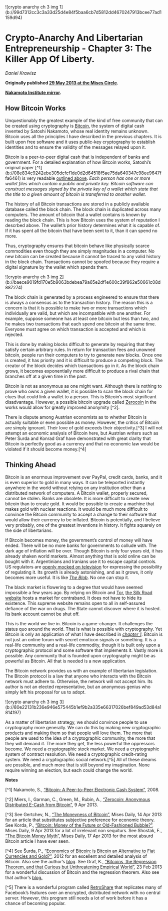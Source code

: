 <div class="my-4 text-center">![crypto anarchy ch 3 img 1](b://99d7312cc3c3a33d25d4e84f5baa6cb7d5812dd4670247913bcee77ad1159d94)</div>


# Crypto-Anarchy And Libertarian Entrepreneurship - Chapter 3: The Killer App Of Liberty.

_Daniel Krawisz_

**Originally published [29 May 2013 at the Mises Circle](http://themisescircle.org/blog/2013/05/29/crypto-anarchy-and-libertarian-entrepreneurship-chapter-iii/).**

**[Nakamoto Institute mirror](https://nakamotoinstitute.org/mempool/crypto-anarchy-and-libertarian-entrepreneurship-3/).**


## How Bitcoin Works

Unquestionably the greatest example of the kind of free community that can be created using cryptography is [Bitcoin](http://bitcoin.org/), the system of digital cash invented by Satoshi Nakamoto, whose real identity remains unknown. Bitcoin uses all the principles I have described in the previous chapters. It is built upon free software and it uses public-key cryptography to establish identities and to ensure the validity of the messages relayed upon it.

Bitcoin is a peer-to-peer digital cash that is independent of banks and government. For a detailed explanation of how Bitcoin works, Satoshi’s original paper [^1] (b://08e834c9242ebe305dcfcf1de0d2d64518f5ae75da640347c98ee9647ffa6461) is very readable [outlined above](http://themisescircle.org/blog/2013/05/29/crypto-anarchy-and-libertarian-entrepreneurship-chapter-iii/#fn-955-1'%20id='fnref-955-1'%20onclick='return%20fdfootnote_show(955)'%3E1%3C/a%3E%3C/sup%3E,%20but%20it%20works%20exactly%20along%20the%20lines%20I%20%3Ca%20title=). *Each person has one or more wallet files which contain a public and private key. Bitcoin software can construct messages signed by the private key of a wallet which state that the title to a given amount of bitcoin is transferred to another wallet.*

The history of all Bitcoin transactions are stored in a publicly available database called the block chain. The block chain is duplicated across many computers. The amount of bitcoin that a wallet contains is known by reading the block chain. This is how Bitcoin uses the system of reputation I descrbed above. The wallet’s prior history determines what it is capable of. If it has spent all the bitcoin that have been sent to it, than it can spend no more.

Thus, cryptography ensures that bitcoin behave like physically scarce commodities even though they are simply magnitudes in a computer. No new bitcoin can be created because it cannot be traced to any valid history in the block chain. Transactions cannot be spoofed because they require a digital signature by the wallet which spends them.


<div class="my-4 text-center">![crypto anarchy ch 3 img 2](b://baece9019fd170e5b9063bdebea79a65e2df1e600c39f862e50661c08d887274)</div>


The block chain is generated by a process engineered to ensure that there is always a consensus as to the transaction history. The reason this is a concern is that it is possible to make two or more transactions which individually are valid, but which are incompatible with one another. For example, suppose someone has at least one bitcoin but less than two, and he makes two transactions that each spend one bitcoin at the same time. Everyone must agree on which transaction is accepted and which is rejected.

This is done by making blocks difficult to generate by requiring that they satisfy certain arbitrary rules. In return for transaction fees and unowned bitcoin, people run their computers to try to generate new blocks. Once one is created, it has priority and it is difficult to produce a competing block. The creator of the block decides which transactions go in it. As the block chain grows, it becomes exponentially more difficult to produce a rival chain that branches off at a given time in the past.

Bitcoin is not as anonymous as one might want. Although there is nothing to prove who owns a given wallet, it is possible to scan the block chain for clues that could link a wallet to a person. This is Bitcoin’s most significant disadvantage. However, a possible bitcoin upgrade called [Zerocoin](http://blog.cryptographyengineering.com/2013/04/zerocoin-making-bitcoin-anonymous.html) in the works would allow for greatly improved anonymity [^2].

There is dispute among Austrian economists as to whether Bitcoin is actually suitable or even possible as money. However, the critics of Bitcoin are simply ignorant. Their love of gold exceeds their objectivity.[^3] I will not attempt an economic analysis of Bitcoin here, but Austrian writers such as Peter Šurda and Konrad Graf have demonstrated with great clarity that Bitcoin is perfectly good as a currency and that no economic law would be violated if it should become money.[^4]


## Thinking Ahead

Bitcoin is an enormous improvement over PayPal, credit cards, banks, and it is even superior to gold in many ways. It can be teleported instantly anywhere in the world without relying on any institution other than a distributed network of computers. A Bitcoin wallet, properly secured, cannot be stolen. Banks are obsolete. It is more difficult to create new bitcoin than to create gold. It would be possible to create a machine that makes gold with nuclear reactions. It would be much more difficult to convince the Bitcoin community to accept a change to their software that would allow their currency to be inflated. Bitcoin is potentially, and I believe very probably, one of the greatest inventions in history. It fights squarely on the side of libertarians.

If Bitcoin becomes money, the government’s control of money will have ended. There will be no more banks for governments to collude with. The dark age of inflation will be over. Though Bitcoin is only four years old, it has already shaken world markets. Almost anything that is sold online can be bought with it. Argentinians and Iranians use it to escape capital controls. US regulators are [openly mocked on television](http://video.cnbc.com/gallery/?video=3000166533) for expressing the possibility of regulating it. Its growth is already astonishing, and as it grows, it only becomes more useful. It is like [*The Blob*](http://www.youtube.com/watch?v=HCtcgI4BcIQ). No one can stop it.

The black market is flowering to a degree that would have seemed impossible a few years ago. By relying on Bitcoin and [Tor](https://www.torproject.org/), [the Silk Road website](http://en.wikipedia.org/wiki/Silk_Road_(marketplace)) hosts a market for contraband. It does not have to hide its existence. This supreme website remains open to all in self-assured defiance of the war on drugs. The State cannot discover where it is hosted. Its bank account cannot be shut off.

This is the world we live in. Bitcoin is a game-changer. It challenges the status quo around the world. That is what is possible with cryptography. Yet Bitcoin is only an application of what I have described in [*chapter 1*](b://af6a9e1dec184434aa0fb9bef86dbaba5f67863bec0ca9bbd78a1ce29eabc0e2). Bitcoin is not just an online forum with secret emoticon signals or something. It is a real-life community and a real-life commodity, though it is built only upon a cryptographic protocol and some software that implements it. Vastly more is possible. Any community that is founded upon cryptography might be as powerful as Bitcoin. All that is needed is a new application.

The Bitcoin network provides us with an example of libertarian legislation. The Bitcoin protocol is a law that anyone who interacts with the Bitcoin network must adhere to. Otherwise, the network will not accept him. Its author is not an elected representative, but an anonymous genius who simply left his proposal for us to adopt.


<div class="my-4 text-center">![crypto anarchy ch 3 img 3](b://80e22131b236e946e575445b1ef9b2a335e66317026bef849ad53d84a1814197)</div>


As a matter of libertarian strategy, we should convince people to use cryptography more generally. We can do this by making new cryptographic products and making them so that people will love them. The more that people are used to the idea of a cryptographic community, the more that they will demand it. The more they get, the less powerful the oppressors become. We need a cryptographic stock market. We need a cryptographic system of contract resolution. We need a cryptographic credit-rating system. We need a cryptographic social network.[^5] All of these dreams are possible, and much more that is still beyond my imagination. None require winning an election, but each could change the world.


**Notes**


[^1] Nakamoto, S., [“Bitcoin: A Peer-to-Peer Electronic Cash System”](b://08e834c9242ebe305dcfcf1de0d2d64518f5ae75da640347c98ee9647ffa6461), 2008. 


[^2] Miers, I., Garman, C., Green, M., Rubin, A., [“Zerocoin: Anonymous Distributed E-Cash from Bitcoin”](b://118ae2b4fb7417ae8285cdc5e5af96b684f0b44c59217c0a411b7370d9dba9c2), 9 Apr 2013. 


[^3] See Gertchev, N., [“The Moneyness of Bitcoin”](http://mises.org/daily/6399/The-Moneyness-of-Bitcoins), Mises Daily, 14 Apr 2013 for an article that substitutes subjective preference for economic theory. See Korda, P., [“Bitcoin: Money of the Future or Old-Fashioned Bubble?”](http://mises.org/daily/6401/Bitcoin-Money-of-the-Future-or-OldFashioned-Bubble), Mises Daily, 9 Apr 2013 for a lot of irrelevant non sequiturs. See Shostak, F., [“The Bitcoin Money Myth”](http://mises.org/daily/6411/The-Bitcoin-Money-Myth), Mises Daily, 17 Apr 2013 for the most absurd Bitcoin article I have ever seen.


[^4] See Šurda, P., [“Economics of Bitcoin: is Bitcoin an Alternative to Fiat Currencies and Gold?”](b://648dbf549479eedf6d6e2f64609169ac0a8c799479516e747a1dd14cc083ae07), 2012 for an excellent and detailed analysis of Bitcoin. Also see the author’s [blog](http://www.economicsofbitcoin.com/). See Graf, K., [“Bitcoins, the Regression Theorem, and that Curious but Unthreatening Empirical World”](http://konradsgraf.com/blog1/2013/2/27/in-depth-bitcoins-the-regression-theorem-and-that-curious-bu.html), 23 Feb 2013 for a wonderful discussion of Bitcoin and the regression theorem. Also see that author’s [blog.](http://konradsgraf.com/)


[^5] There is a wonderful program called [RetroShare](http://retroshare.sourceforge.net/) that replicates many of Facebook’s features over an encrypted, distributed network with no central server. However, this program still needs a lot of work before it has a chance of becoming popular. 

